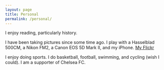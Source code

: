 ```yaml
---
layout: page
title: Personal
permalink: /personal/
---
```


I enjoy reading, particularly history.

I have been taking pictures since some time ago. I play with a Hasselblad 500CM, a Nikon FM2, a Canon EOS 5D Mark II, and my iPhone. [My Flickr](https://www.flickr.com/photos/mac_si/)

I enjoy doing sports. I do basketball, football, swimming, and cycling (wish I could). I am a supporter of Chelsea FC.
